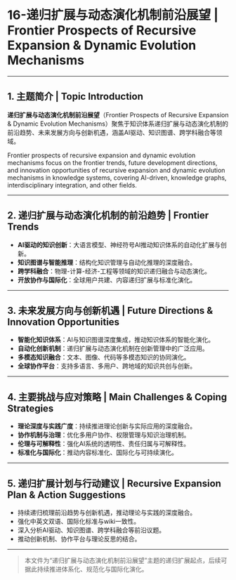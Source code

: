# 16-递归扩展与动态演化机制前沿展望 | Frontier Prospects of Recursive Expansion & Dynamic Evolution Mechanisms

---

## 1. 主题简介 | Topic Introduction

**递归扩展与动态演化机制前沿展望**（Frontier Prospects of Recursive Expansion & Dynamic Evolution Mechanisms）聚焦于知识体系递归扩展与动态演化机制的前沿趋势、未来发展方向与创新机遇，涵盖AI驱动、知识图谱、跨学科融合等领域。

Frontier prospects of recursive expansion and dynamic evolution mechanisms focus on the frontier trends, future development directions, and innovation opportunities of recursive expansion and dynamic evolution mechanisms in knowledge systems, covering AI-driven, knowledge graphs, interdisciplinary integration, and other fields.

---

## 2. 递归扩展与动态演化机制的前沿趋势 | Frontier Trends

- **AI驱动的知识创新**：大语言模型、神经符号AI推动知识体系的自动化扩展与创新。
- **知识图谱与智能推理**：结构化知识管理与自动化推理的深度融合。
- **跨学科融合**：物理-计算-经济-工程等领域的知识递归融合与动态演化。
- **开放协作与国际化**：全球用户共建、内容递归扩展与标准化演化。

---

## 3. 未来发展方向与创新机遇 | Future Directions & Innovation Opportunities

- **智能化知识体系**：AI与知识图谱深度集成，推动知识体系的智能化演化。
- **自动化创新机制**：递归扩展与动态演化机制在创新管理中的广泛应用。
- **多模态知识融合**：文本、图像、代码等多模态知识的协同演化。
- **全球协作平台**：支持多语言、多用户、跨地域的知识共创与创新。

---

## 4. 主要挑战与应对策略 | Main Challenges & Coping Strategies

- **理论深度与实践广度**：持续推进理论创新与实际应用的深度融合。
- **协作机制与治理**：优化多用户协作、权限管理与知识治理机制。
- **伦理与可解释性**：强化AI系统的透明性、责任归属与可解释性。
- **标准化与国际化**：推动内容标准化、国际化与可持续演化。

---

## 5. 递归扩展计划与行动建议 | Recursive Expansion Plan & Action Suggestions

- 持续递归梳理前沿趋势与创新机遇，推动理论与实践的深度融合。
- 强化中英文双语、国际化标准与wiki一致性。
- 深入分析AI驱动、知识图谱、跨学科融合等前沿议题。
- 推动创新机制、协作平台与理论反思的结合。

---

> 本文件为“递归扩展与动态演化机制前沿展望”主题的递归扩展起点，后续可据此持续推进体系化、规范化与国际化演化。
